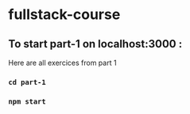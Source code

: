 # fullstack-course
## To start part-1 on localhost:3000 :
Here are all exercices from part 1
### `cd part-1` 
### `npm start` 